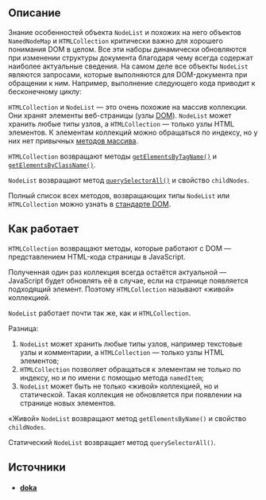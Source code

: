 ## Описание

Знание особенностей объекта `NodeList` и похожих на него объектов `NamedNodeMap` и `HTMLCollection` критически важно для хорошего понимания DOM в целом. Все эти наборы динамически обновляются при изменении структуры документа благодаря чему всегда содержат наиболее актуальные сведения. На самом деле все объекты `NodeList` являются запросами, которые выполняются для DOM-документа при обращении к ним. Например, выполнение следующего кода приводит к бесконечному циклу:

`HTMLCollection` и `NodeList` — это очень похожие на массив коллекции. Они хранят элементы веб-страницы (узлы [DOM](https://doka.guide/js/dom/)). `NodeList` может хранить любые типы узлов, а `HTMLCollection` — только узлы HTML элементов. К элементам коллекций можно обращаться по индексу, но у них нет привычных [методов массива](https://doka.guide/js/arrays/).

`HTMLCollection` возвращают методы [`getElementsByTagName()`](https://doka.guide/js/getelementsbytagname/) и [`getElementsByClassName()`](https://doka.guide/js/getelementsbyclassname/).

`NodeList` возвращают метод [`querySelectorAll()`](https://doka.guide/js/query-selector-all/) и свойство `childNodes`.

Полный список всех методов, возвращающих типы `NodeList` или `HTMLCollection` можно узнать в [стандарте DOM](https://dom.spec.whatwg.org/#document).

## Как работает

`HTMLCollection` возвращают методы, которые работают с DOM — представлением HTML-кода страницы в JavaScript.

Полученная один раз коллекция всегда остаётся актуальной — JavaScript будет обновлять её в случае, если на странице появляется подходящий элемент. Поэтому `HTMLCollection` называют «живой» коллекцией.

`NodeList` работает почти так же, как и `HTMLCollection`.

Разница:
1. `NodeList` может хранить любые типы узлов, например текстовые узлы и комментарии, а `HTMLCollection` — только узлы HTML элементов;
2. `HTMLCollection` позволяет обращаться к элементам не только по индексу, но и по имени с помощью метода `namedItem`;
3. `NodeList` может быть не только «живой» коллекцией, но и статической. Такая коллекция не обновляется при появлении на странице новых элементов.

«Живой» `NodeList` возвращают метод `getElementsByName()` и свойство `childNodes`.

Статический `NodeList` возвращает метод `querySelectorAll()`.

## Источники
- #### [doka](https://doka.guide/js/htmlcollection-and-nodelist/)
